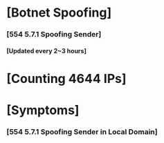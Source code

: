 # [Botnet Spoofing]
### [554 5.7.1 Spoofing Sender]
#### [Updated every 2~3 hours]

# [Counting 4644 IPs]

# [Symptoms] 
###   [554 5.7.1 Spoofing Sender in Local Domain]
